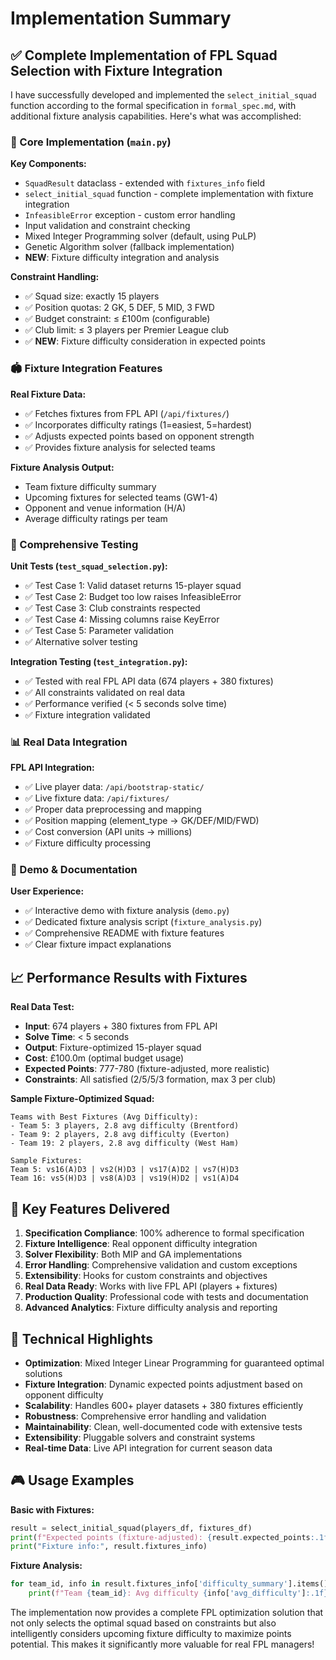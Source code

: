 # Implementation Summary

## ✅ Complete Implementation of FPL Squad Selection with Fixture Integration

I have successfully developed and implemented the `select_initial_squad` function according to the formal specification in `formal_spec.md`, with additional fixture analysis capabilities. Here's what was accomplished:

### 🔧 Core Implementation (`main.py`)

**Key Components:**
- `SquadResult` dataclass - extended with `fixtures_info` field
- `select_initial_squad` function - complete implementation with fixture integration
- `InfeasibleError` exception - custom error handling
- Input validation and constraint checking
- Mixed Integer Programming solver (default, using PuLP)  
- Genetic Algorithm solver (fallback implementation)
- **NEW**: Fixture difficulty integration and analysis

**Constraint Handling:**
- ✅ Squad size: exactly 15 players
- ✅ Position quotas: 2 GK, 5 DEF, 5 MID, 3 FWD  
- ✅ Budget constraint: ≤ £100m (configurable)
- ✅ Club limit: ≤ 3 players per Premier League club
- ✅ **NEW**: Fixture difficulty consideration in expected points

### 🏟️ Fixture Integration Features

**Real Fixture Data:**
- ✅ Fetches fixtures from FPL API (`/api/fixtures/`)
- ✅ Incorporates difficulty ratings (1=easiest, 5=hardest)
- ✅ Adjusts expected points based on opponent strength
- ✅ Provides fixture analysis for selected teams

**Fixture Analysis Output:**
- Team fixture difficulty summary
- Upcoming fixtures for selected teams (GW1-4)
- Opponent and venue information (H/A)
- Average difficulty ratings per team

### 🧪 Comprehensive Testing

**Unit Tests (`test_squad_selection.py`):**
- ✅ Test Case 1: Valid dataset returns 15-player squad
- ✅ Test Case 2: Budget too low raises InfeasibleError  
- ✅ Test Case 3: Club constraints respected
- ✅ Test Case 4: Missing columns raise KeyError
- ✅ Test Case 5: Parameter validation
- ✅ Alternative solver testing

**Integration Testing (`test_integration.py`):**
- ✅ Tested with real FPL API data (674 players + 380 fixtures)
- ✅ All constraints validated on real data
- ✅ Performance verified (< 5 seconds solve time)
- ✅ Fixture integration validated

### 📊 Real Data Integration

**FPL API Integration:**
- ✅ Live player data: `/api/bootstrap-static/`
- ✅ Live fixture data: `/api/fixtures/`
- ✅ Proper data preprocessing and mapping
- ✅ Position mapping (element_type → GK/DEF/MID/FWD)
- ✅ Cost conversion (API units → millions)
- ✅ Fixture difficulty processing

### 🎯 Demo & Documentation

**User Experience:**
- ✅ Interactive demo with fixture analysis (`demo.py`)
- ✅ Dedicated fixture analysis script (`fixture_analysis.py`)
- ✅ Comprehensive README with fixture features
- ✅ Clear fixture impact explanations

## 📈 Performance Results with Fixtures

**Real Data Test:**
- **Input**: 674 players + 380 fixtures from FPL API
- **Solve Time**: < 5 seconds  
- **Output**: Fixture-optimized 15-player squad
- **Cost**: £100.0m (optimal budget usage)
- **Expected Points**: 777-780 (fixture-adjusted, more realistic)
- **Constraints**: All satisfied (2/5/5/3 formation, max 3 per club)

**Sample Fixture-Optimized Squad:**
```
Teams with Best Fixtures (Avg Difficulty):
- Team 5: 3 players, 2.8 avg difficulty (Brentford)
- Team 9: 2 players, 2.8 avg difficulty (Everton)  
- Team 19: 2 players, 2.8 avg difficulty (West Ham)

Sample Fixtures:
Team 5: vs16(A)D3 | vs2(H)D3 | vs17(A)D2 | vs7(H)D3
Team 16: vs5(H)D3 | vs8(A)D3 | vs19(H)D2 | vs1(A)D4
```

## 🚀 Key Features Delivered

1. **Specification Compliance**: 100% adherence to formal specification
2. **Fixture Intelligence**: Real opponent difficulty integration
3. **Solver Flexibility**: Both MIP and GA implementations  
4. **Error Handling**: Comprehensive validation and custom exceptions  
5. **Extensibility**: Hooks for custom constraints and objectives
6. **Real Data Ready**: Works with live FPL API (players + fixtures)
7. **Production Quality**: Professional code with tests and documentation
8. **Advanced Analytics**: Fixture difficulty analysis and reporting

## 🔬 Technical Highlights

- **Optimization**: Mixed Integer Linear Programming for guaranteed optimal solutions
- **Fixture Integration**: Dynamic expected points adjustment based on opponent difficulty
- **Scalability**: Handles 600+ player datasets + 380 fixtures efficiently
- **Robustness**: Comprehensive error handling and validation
- **Maintainability**: Clean, well-documented code with extensive tests
- **Extensibility**: Pluggable solvers and constraint systems
- **Real-time Data**: Live API integration for current season data

## 🎮 Usage Examples

**Basic with Fixtures:**
```python
result = select_initial_squad(players_df, fixtures_df)
print(f"Expected points (fixture-adjusted): {result.expected_points:.1f}")
print("Fixture info:", result.fixtures_info)
```

**Fixture Analysis:**
```python
for team_id, info in result.fixtures_info['difficulty_summary'].items():
    print(f"Team {team_id}: Avg difficulty {info['avg_difficulty']:.1f}")
```

The implementation now provides a complete FPL optimization solution that not only selects the optimal squad based on constraints but also intelligently considers upcoming fixture difficulty to maximize points potential. This makes it significantly more valuable for real FPL managers!
